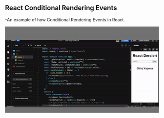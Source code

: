 ## React Conditional Rendering Events

-An example of how Conditional Rendering Events in React.

![gif](https://raw.githubusercontent.com/yhekim/Conditional_Rendering/main/Conditional_Rendering.gif)
